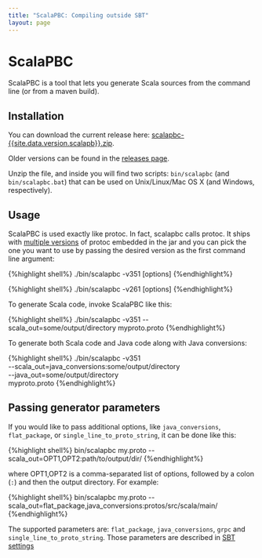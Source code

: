 ```yaml
---
title: "ScalaPBC: Compiling outside SBT"
layout: page
---
```


# ScalaPBC

ScalaPBC is a tool that lets you generate Scala sources from the command line (or from a maven build).

## Installation

You can download the current release here: [scalapbc-{{site.data.version.scalapb}}.zip](https://github.com/scalapb/ScalaPB/releases/download/v{{site.data.version.scalapb}}/scalapbc-{{site.data.version.scalapb}}.zip).

Older versions can be found in the [releases page](https://github.com/scalapb/ScalaPB/releases).

Unzip the file, and inside you will find two scripts: `bin/scalapbc` (and
`bin/scalapbc.bat`) that can be used on Unix/Linux/Mac OS X (and Windows,
respectively).

## Usage

ScalaPBC is used exactly like protoc. In fact, scalapbc calls protoc.
It ships with [multiple versions](https://github.com/os72/protoc-jar) of protoc embedded in the
jar and you can pick the one you want to use by passing the desired version as the
first command line argument:

{%highlight shell%}
./bin/scalapbc -v351 [options]
{%endhighlight%}

{%highlight shell%}
./bin/scalapbc -v261 [options]
{%endhighlight%}

To generate Scala code, invoke ScalaPBC like this:

{%highlight shell%}
./bin/scalapbc -v351 --scala_out=some/output/directory myproto.proto
{%endhighlight%}

To generate both Scala code and Java code along with Java conversions:

{%highlight shell%}
./bin/scalapbc -v351 \
    --scala_out=java_conversions:some/output/directory \
    --java_out=some/output/directory \
    myproto.proto
{%endhighlight%}

## Passing generator parameters

If you would like to pass additional options, like `java_conversions`,
`flat_package`, or `single_line_to_proto_string`, it can be done like this:

{%highlight shell%}
bin/scalapbc my.proto --scala_out=OPT1,OPT2:path/to/output/dir/
{%endhighlight%}

where OPT1,OPT2 is a comma-separated list of options, followed by a colon
(`:`) and then the output directory. For example:

{%highlight shell%}
bin/scalapbc my.proto --scala_out=flat_package,java_conversions:protos/src/scala/main/
{%endhighlight%}

The supported parameters are: `flat_package`, `java_conversions`, `grpc` and
`single_line_to_proto_string`. Those parameters are described in [SBT settings]({{site.baseurl}}/sbt-settings.html)
